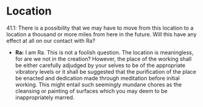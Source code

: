 # Location
41.1: There is a possibility that we may have to move from this location to a location a thousand or more miles from here in the future. Will this have any effect at all on our contact with Ra?
- **Ra:** I am Ra. This is not a foolish question. The location is meaningless, for are we not in the creation? However, the place of the working shall be either carefully adjudged by your selves to be of the appropriate vibratory levels or it shall be suggested that the purification of the place be enacted and dedication made through meditation before initial working. This might entail such seemingly mundane chores as the cleansing or painting of surfaces which you may deem to be inappropriately marred.